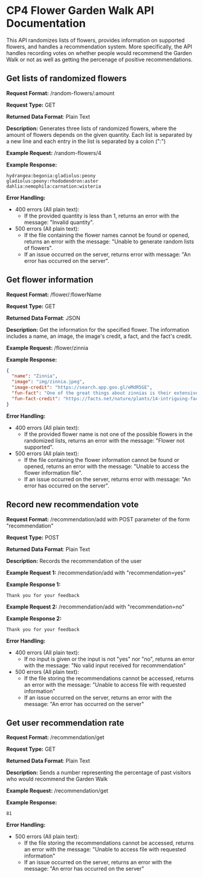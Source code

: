 # CP4 Flower Garden Walk API Documentation
This API randomizes lists of flowers, provides information on supported flowers, and handles a recommendation system. More specifically, the API handles recording votes on whether people would recommend the Garden Walk or not as well as getting the percenage of positive recommendations.

## Get lists of randomized flowers
**Request Format:** /random-flowers/:amount

**Request Type:** GET

**Returned Data Format**: Plain Text

**Description:** Generates three lists of randomized flowers, where the amount of flowers depends on the given quantity. Each list is separated by a new line and each entry in the list is separated by a colon (":")

**Example Request:** /random-flowers/4

**Example Response:**
```
hydrangea:begonia:gladiolus:peony
gladiolus:peony:rhododendron:aster
dahlia:nemophila:carnation:wisteria
```

**Error Handling:**
- 400 errors (All plain text):
  - If the provided quantity is less than 1, returns an error with the message: "Invalid quantity".
- 500 errors (All plain text):
  - If the file containing the flower names cannot be found or opened, returns an error with the message: "Unable to generate random lists of flowers".
  - If an issue occurred on the server, returns error with message: "An error has occurred on the server".


## Get flower information
**Request Format:** /flower/:flowerName

**Request Type:** GET

**Returned Data Format**: JSON

**Description:** Get the information for the specified flower. The information includes a name, an image, the image's credit, a fact, and the fact's credit.

**Example Request:** /flower/zinnia

**Example Response:**
```json
{
  "name": "Zinnia",
  "image": "img/zinnia.jpeg",
  "image-credit": "https://search.app.goo.gl/eMdR5GE",
  "fun-fact": "One of the great things about zinnias is their extensive blooming season. They typically flower from early summer until the first frost, providing continuous beauty to your garden.",
  "fun-fact-credit": "https://facts.net/nature/plants/14-intriguing-facts-about-zinnia/"
}
```

**Error Handling:**
- 400 errors (All plain text):
  - If the provided flower name is not one of the possible flowers in the randomized lists, returns an error with the message: "Flower not supported".
- 500 errors (All plain text):
  - If the file containing the flower information cannot be found or opened, returns an error with the message: "Unable to access the flower information file".
  - If an issue occurred on the server, returns error with message: "An error has occurred on the server".


## Record new recommendation vote
**Request Format:** /recommendation/add with POST parameter of the form "recommendation"

**Request Type:** POST

**Returned Data Format**: Plain Text

**Description:** Records the recommendation of the user

**Example Request 1:** /recommendation/add with "recommendation=yes"

**Example Response 1:**
```
Thank you for your feedback
```

**Example Request 2:** /recommendation/add with "recommendation=no"

**Example Response 2:**
```
Thank you for your feedback
```

**Error Handling:**
- 400 errors (All plain text):
  - If no input is given or the input is not "yes" nor "no", returns an error with the message: "No valid input received for recommendation"
- 500 errors (All plain text):
  - If the file storing the recommendations cannot be accessed, returns an error with the message: "Unable to access file with requested information"
  - If an issue occurred on the server, returns an error with the message: "An error has occurred on the server"


## Get user recommendation rate
**Request Format:** /recommendation/get

**Request Type:** GET

**Returned Data Format**: Plain Text

**Description:** Sends a number representing the percentage of past visitors who would recommend the Garden Walk

**Example Request:** /recommendation/get

**Example Response:**
```
81
```

**Error Handling:**
- 500 errors (All plain text):
  - If the file storing the recommendations cannot be accessed, returns an error with the message: "Unable to access file with requested information"
  - If an issue occurred on the server, returns an error with the message: "An error has occurred on the server"